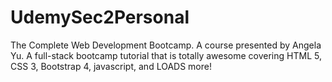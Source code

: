 # UdemySec2Personal
The Complete Web Development Bootcamp.  A course presented by Angela Yu.  A full-stack bootcamp tutorial that is totally awesome covering HTML 5, CSS 3, Bootstrap 4, javascript, and LOADS more!  
